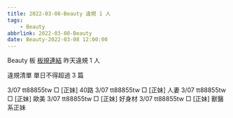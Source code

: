 ```yaml
---
title: 2022-03-08-Beauty 違規 1 人
tags:
    - Beauty
abbrlink: 2022-03-08-Beauty
date: Beauty-2022-03-08 12:00:00
---
```

Beauty 板 [板規連結](https://www.ptt.cc/bbs/Beauty/M.1630069980.A.84B.html)
昨天違規 1 人
<!-- more -->

違規清單
單日不得超過 3 篇

3/07 tt88855tw □ [正妹] 40路
3/07 tt88855tw □ [正妹] 人妻
3/07 tt88855tw □ [正妹] 歐美
3/07 tt88855tw □ [正妹] 好身材
3/07 tt88855tw □ [正妹] 獸醫系正妹